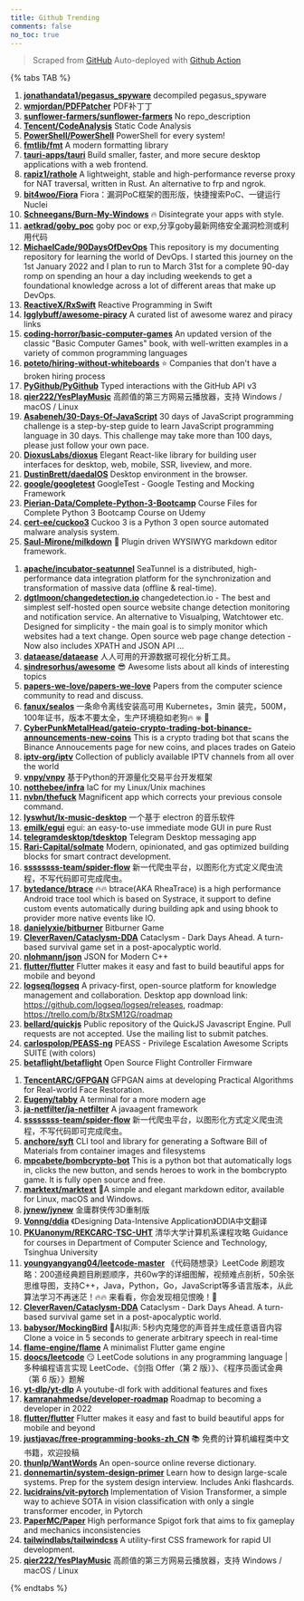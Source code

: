 ```yaml
---
title: Github Trending
comments: false
no_toc: true
---
```


> Scraped from [GitHub](https://github.com/trending)
Auto-deployed with [Github Action](https://docs.github.com/en/actions)

{% tabs TAB %}
<!-- tab Daily -->
1. [**jonathandata1/pegasus_spyware**](https://github.com/jonathandata1/pegasus_spyware)
decompiled pegasus_spyware
2. [**wmjordan/PDFPatcher**](https://github.com/wmjordan/PDFPatcher)
PDF补丁丁
3. [**sunflower-farmers/sunflower-farmers**](https://github.com/sunflower-farmers/sunflower-farmers)
No repo_description
4. [**Tencent/CodeAnalysis**](https://github.com/Tencent/CodeAnalysis)
Static Code Analysis
5. [**PowerShell/PowerShell**](https://github.com/PowerShell/PowerShell)
PowerShell for every system!
6. [**fmtlib/fmt**](https://github.com/fmtlib/fmt)
A modern formatting library
7. [**tauri-apps/tauri**](https://github.com/tauri-apps/tauri)
Build smaller, faster, and more secure desktop applications with a web frontend.
8. [**rapiz1/rathole**](https://github.com/rapiz1/rathole)
A lightweight, stable and high-performance reverse proxy for NAT traversal, written in Rust. An alternative to frp and ngrok.
9. [**bit4woo/Fiora**](https://github.com/bit4woo/Fiora)
Fiora：漏洞PoC框架的图形版，快捷搜索PoC、一键运行Nuclei
10. [**Schneegans/Burn-My-Windows**](https://github.com/Schneegans/Burn-My-Windows)
🔥 Disintegrate your apps with style.
11. [**aetkrad/goby_poc**](https://github.com/aetkrad/goby_poc)
goby poc or exp,分享goby最新网络安全漏洞检测或利用代码
12. [**MichaelCade/90DaysOfDevOps**](https://github.com/MichaelCade/90DaysOfDevOps)
This repository is my documenting repository for learning the world of DevOps. I started this journey on the 1st January 2022 and I plan to run to March 31st for a complete 90-day romp on spending an hour a day including weekends to get a foundational knowledge across a lot of different areas that make up DevOps.
13. [**ReactiveX/RxSwift**](https://github.com/ReactiveX/RxSwift)
Reactive Programming in Swift
14. [**Igglybuff/awesome-piracy**](https://github.com/Igglybuff/awesome-piracy)
A curated list of awesome warez and piracy links
15. [**coding-horror/basic-computer-games**](https://github.com/coding-horror/basic-computer-games)
An updated version of the classic "Basic Computer Games" book, with well-written examples in a variety of common programming languages
16. [**poteto/hiring-without-whiteboards**](https://github.com/poteto/hiring-without-whiteboards)
⭐️ Companies that don't have a broken hiring process
17. [**PyGithub/PyGithub**](https://github.com/PyGithub/PyGithub)
Typed interactions with the GitHub API v3
18. [**qier222/YesPlayMusic**](https://github.com/qier222/YesPlayMusic)
高颜值的第三方网易云播放器，支持 Windows / macOS / Linux
19. [**Asabeneh/30-Days-Of-JavaScript**](https://github.com/Asabeneh/30-Days-Of-JavaScript)
30 days of JavaScript programming challenge is a step-by-step guide to learn JavaScript programming language in 30 days. This challenge may take more than 100 days, please just follow your own pace.
20. [**DioxusLabs/dioxus**](https://github.com/DioxusLabs/dioxus)
Elegant React-like library for building user interfaces for desktop, web, mobile, SSR, liveview, and more.
21. [**DustinBrett/daedalOS**](https://github.com/DustinBrett/daedalOS)
Desktop environment in the browser.
22. [**google/googletest**](https://github.com/google/googletest)
GoogleTest - Google Testing and Mocking Framework
23. [**Pierian-Data/Complete-Python-3-Bootcamp**](https://github.com/Pierian-Data/Complete-Python-3-Bootcamp)
Course Files for Complete Python 3 Bootcamp Course on Udemy
24. [**cert-ee/cuckoo3**](https://github.com/cert-ee/cuckoo3)
Cuckoo 3 is a Python 3 open source automated malware analysis system.
25. [**Saul-Mirone/milkdown**](https://github.com/Saul-Mirone/milkdown)
🍼 Plugin driven WYSIWYG markdown editor framework.
<!-- endtab -->
<!-- tab Weekly -->
1. [**apache/incubator-seatunnel**](https://github.com/apache/incubator-seatunnel)
SeaTunnel is a distributed, high-performance data integration platform for the synchronization and transformation of massive data (offline & real-time).
2. [**dgtlmoon/changedetection.io**](https://github.com/dgtlmoon/changedetection.io)
changedetection.io - The best and simplest self-hosted open source website change detection monitoring and notification service. An alternative to Visualping, Watchtower etc. Designed for simplicity - the main goal is to simply monitor which websites had a text change. Open source web page change detection - Now also includes XPATH and JSON API …
3. [**dataease/dataease**](https://github.com/dataease/dataease)
人人可用的开源数据可视化分析工具。
4. [**sindresorhus/awesome**](https://github.com/sindresorhus/awesome)
😎 Awesome lists about all kinds of interesting topics
5. [**papers-we-love/papers-we-love**](https://github.com/papers-we-love/papers-we-love)
Papers from the computer science community to read and discuss.
6. [**fanux/sealos**](https://github.com/fanux/sealos)
一条命令离线安装高可用 Kubernetes，3min 装完，500M，100年证书，版本不要太全，生产环境稳如老狗🔥 ⎈ 🐳
7. [**CyberPunkMetalHead/gateio-crypto-trading-bot-binance-announcements-new-coins**](https://github.com/CyberPunkMetalHead/gateio-crypto-trading-bot-binance-announcements-new-coins)
This is a crypto trading bot that scans the Binance Annoucements page for new coins, and places trades on Gateio
8. [**iptv-org/iptv**](https://github.com/iptv-org/iptv)
Collection of publicly available IPTV channels from all over the world
9. [**vnpy/vnpy**](https://github.com/vnpy/vnpy)
基于Python的开源量化交易平台开发框架
10. [**notthebee/infra**](https://github.com/notthebee/infra)
IaC for my Linux/Unix machines
11. [**nvbn/thefuck**](https://github.com/nvbn/thefuck)
Magnificent app which corrects your previous console command.
12. [**lyswhut/lx-music-desktop**](https://github.com/lyswhut/lx-music-desktop)
一个基于 electron 的音乐软件
13. [**emilk/egui**](https://github.com/emilk/egui)
egui: an easy-to-use immediate mode GUI in pure Rust
14. [**telegramdesktop/tdesktop**](https://github.com/telegramdesktop/tdesktop)
Telegram Desktop messaging app
15. [**Rari-Capital/solmate**](https://github.com/Rari-Capital/solmate)
Modern, opinionated, and gas optimized building blocks for smart contract development.
16. [**ssssssss-team/spider-flow**](https://github.com/ssssssss-team/spider-flow)
新一代爬虫平台，以图形化方式定义爬虫流程，不写代码即可完成爬虫。
17. [**bytedance/btrace**](https://github.com/bytedance/btrace)
🔥🔥 btrace(AKA RheaTrace) is a high performance Android trace tool which is based on Systrace, it support to define custom events automatically during building apk and using bhook to provider more native events like IO.
18. [**danielyxie/bitburner**](https://github.com/danielyxie/bitburner)
Bitburner Game
19. [**CleverRaven/Cataclysm-DDA**](https://github.com/CleverRaven/Cataclysm-DDA)
Cataclysm - Dark Days Ahead. A turn-based survival game set in a post-apocalyptic world.
20. [**nlohmann/json**](https://github.com/nlohmann/json)
JSON for Modern C++
21. [**flutter/flutter**](https://github.com/flutter/flutter)
Flutter makes it easy and fast to build beautiful apps for mobile and beyond
22. [**logseq/logseq**](https://github.com/logseq/logseq)
A privacy-first, open-source platform for knowledge management and collaboration. Desktop app download link: https://github.com/logseq/logseq/releases, roadmap: https://trello.com/b/8txSM12G/roadmap
23. [**bellard/quickjs**](https://github.com/bellard/quickjs)
Public repository of the QuickJS Javascript Engine. Pull requests are not accepted. Use the mailing list to submit patches.
24. [**carlospolop/PEASS-ng**](https://github.com/carlospolop/PEASS-ng)
PEASS - Privilege Escalation Awesome Scripts SUITE (with colors)
25. [**betaflight/betaflight**](https://github.com/betaflight/betaflight)
Open Source Flight Controller Firmware
<!-- endtab -->
<!-- tab Monthly -->
1. [**TencentARC/GFPGAN**](https://github.com/TencentARC/GFPGAN)
GFPGAN aims at developing Practical Algorithms for Real-world Face Restoration.
2. [**Eugeny/tabby**](https://github.com/Eugeny/tabby)
A terminal for a more modern age
3. [**ja-netfilter/ja-netfilter**](https://github.com/ja-netfilter/ja-netfilter)
A javaagent framework
4. [**ssssssss-team/spider-flow**](https://github.com/ssssssss-team/spider-flow)
新一代爬虫平台，以图形化方式定义爬虫流程，不写代码即可完成爬虫。
5. [**anchore/syft**](https://github.com/anchore/syft)
CLI tool and library for generating a Software Bill of Materials from container images and filesystems
6. [**mpcabete/bombcrypto-bot**](https://github.com/mpcabete/bombcrypto-bot)
This is a python bot that automatically logs in, clicks the new button, and sends heroes to work in the bombcrypto game. It is fully open source and free.
7. [**marktext/marktext**](https://github.com/marktext/marktext)
📝A simple and elegant markdown editor, available for Linux, macOS and Windows.
8. [**jynew/jynew**](https://github.com/jynew/jynew)
金庸群侠传3D重制版
9. [**Vonng/ddia**](https://github.com/Vonng/ddia)
《Designing Data-Intensive Application》DDIA中文翻译
10. [**PKUanonym/REKCARC-TSC-UHT**](https://github.com/PKUanonym/REKCARC-TSC-UHT)
清华大学计算机系课程攻略 Guidance for courses in Department of Computer Science and Technology, Tsinghua University
11. [**youngyangyang04/leetcode-master**](https://github.com/youngyangyang04/leetcode-master)
《代码随想录》LeetCode 刷题攻略：200道经典题目刷题顺序，共60w字的详细图解，视频难点剖析，50余张思维导图，支持C++，Java，Python，Go，JavaScript等多语言版本，从此算法学习不再迷茫！🔥🔥 来看看，你会发现相见恨晚！🚀
12. [**CleverRaven/Cataclysm-DDA**](https://github.com/CleverRaven/Cataclysm-DDA)
Cataclysm - Dark Days Ahead. A turn-based survival game set in a post-apocalyptic world.
13. [**babysor/MockingBird**](https://github.com/babysor/MockingBird)
🚀AI拟声: 5秒内克隆您的声音并生成任意语音内容 Clone a voice in 5 seconds to generate arbitrary speech in real-time
14. [**flame-engine/flame**](https://github.com/flame-engine/flame)
A minimalist Flutter game engine
15. [**doocs/leetcode**](https://github.com/doocs/leetcode)
😏 LeetCode solutions in any programming language | 多种编程语言实现 LeetCode、《剑指 Offer（第 2 版）》、《程序员面试金典（第 6 版）》题解
16. [**yt-dlp/yt-dlp**](https://github.com/yt-dlp/yt-dlp)
A youtube-dl fork with additional features and fixes
17. [**kamranahmedse/developer-roadmap**](https://github.com/kamranahmedse/developer-roadmap)
Roadmap to becoming a developer in 2022
18. [**flutter/flutter**](https://github.com/flutter/flutter)
Flutter makes it easy and fast to build beautiful apps for mobile and beyond
19. [**justjavac/free-programming-books-zh_CN**](https://github.com/justjavac/free-programming-books-zh_CN)
📚 免费的计算机编程类中文书籍，欢迎投稿
20. [**thunlp/WantWords**](https://github.com/thunlp/WantWords)
An open-source online reverse dictionary.
21. [**donnemartin/system-design-primer**](https://github.com/donnemartin/system-design-primer)
Learn how to design large-scale systems. Prep for the system design interview. Includes Anki flashcards.
22. [**lucidrains/vit-pytorch**](https://github.com/lucidrains/vit-pytorch)
Implementation of Vision Transformer, a simple way to achieve SOTA in vision classification with only a single transformer encoder, in Pytorch
23. [**PaperMC/Paper**](https://github.com/PaperMC/Paper)
High performance Spigot fork that aims to fix gameplay and mechanics inconsistencies
24. [**tailwindlabs/tailwindcss**](https://github.com/tailwindlabs/tailwindcss)
A utility-first CSS framework for rapid UI development.
25. [**qier222/YesPlayMusic**](https://github.com/qier222/YesPlayMusic)
高颜值的第三方网易云播放器，支持 Windows / macOS / Linux
<!-- endtab -->
{% endtabs %}

